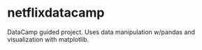 # netflixdatacamp
DataCamp guided project. Uses data manipulation w/pandas and visualization with matplotlib.

